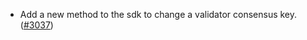 - Add a new method to the sdk to change a validator consensus key.
  ([\#3037](https://github.com/anoma/namada/pull/3037))